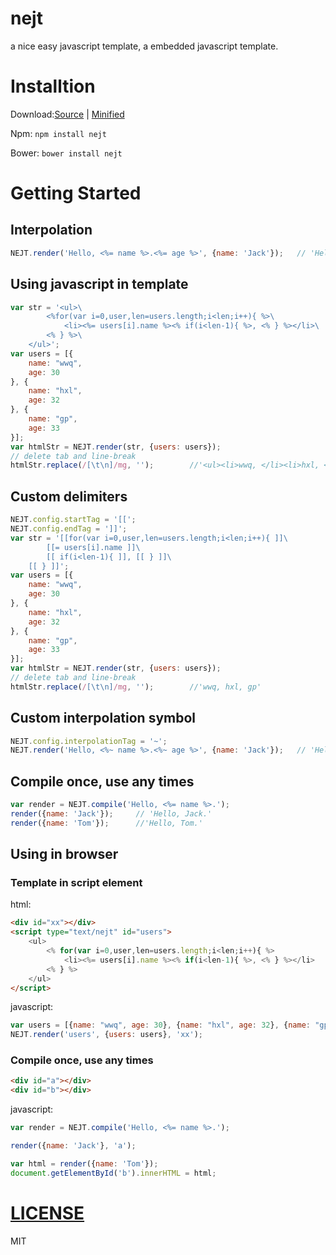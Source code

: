 nejt
===

a nice easy javascript template, a embedded javascript template.

# Installtion
Download:[Source](https://raw.githubusercontent.com/zjuwwq/nejt/master/nejt.js) | [Minified](https://raw.githubusercontent.com/zjuwwq/nejt/master/nejt.min.js)

Npm: `npm install nejt`

Bower: `bower install nejt`

# Getting Started
## Interpolation

```javascript
NEJT.render('Hello, <%= name %>.<%= age %>', {name: 'Jack'});	// 'Hello, Jack.'
```

## Using javascript in template

``` javascript
var str = '<ul>\
		<%for(var i=0,user,len=users.length;i<len;i++){ %>\
			<li><%= users[i].name %><% if(i<len-1){ %>, <% } %></li>\
		<% } %>\
	</ul>';
var users = [{
	name: "wwq",
	age: 30
}, {
	name: "hxl",
	age: 32
}, {
	name: "gp",
	age: 33
}];
var htmlStr = NEJT.render(str, {users: users});
// delete tab and line-break
htmlStr.replace(/[\t\n]/mg, '');		//'<ul><li>wwq, </li><li>hxl, </li><li>gp</li></ul>'
```

## Custom delimiters

``` javascript
NEJT.config.startTag = '[[';
NEJT.config.endTag = ']]';
var str = '[[for(var i=0,user,len=users.length;i<len;i++){ ]]\
		[[= users[i].name ]]\
		[[ if(i<len-1){ ]], [[ } ]]\
	[[ } ]]';
var users = [{
	name: "wwq",
	age: 30
}, {
	name: "hxl",
	age: 32
}, {
	name: "gp",
	age: 33
}];
var htmlStr = NEJT.render(str, {users: users});
// delete tab and line-break
htmlStr.replace(/[\t\n]/mg, '');		//'wwq, hxl, gp'
```

## Custom interpolation symbol
```javascript
NEJT.config.interpolationTag = '~';
NEJT.render('Hello, <%~ name %>.<%~ age %>', {name: 'Jack'});	// 'Hello, Jack.'
```

## Compile once, use any times
```javascript
var render = NEJT.compile('Hello, <%= name %>.');
render({name: 'Jack'});		// 'Hello, Jack.'
render({name: 'Tom'});		//'Hello, Tom.'
```

## Using in browser
### Template in script element
html:

```html
<div id="xx"></div>
<script type="text/nejt" id="users">
	<ul>
		<% for(var i=0,user,len=users.length;i<len;i++){ %>
			<li><%= users[i].name %><% if(i<len-1){ %>, <% } %></li>
		<% } %>
	</ul>
</script>
```
javascript:

```javascript
var users = [{name: "wwq", age: 30}, {name: "hxl", age: 32}, {name: "gp", age: 33}];
NEJT.render('users', {users: users}, 'xx');
```
### Compile once, use any times

```html
<div id="a"></div>
<div id="b"></div>
```
javascript:

```javascript
var render = NEJT.compile('Hello, <%= name %>.');

render({name: 'Jack'}, 'a');

var html = render({name: 'Tom'});
document.getElementById('b').innerHTML = html;
```

# [LICENSE](https://github.com/zjuwwq/nejt/blob/master/LICENSE)
MIT

